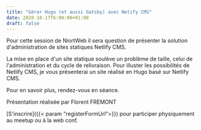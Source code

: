 ```yaml
---
title: "Gérer Hugo (et aussi Gatsby) avec Netify CMS"
date: 2020-10-17T6:00:00+01:00
draft: false 
---
```


Pour cette session de NiortWeb il sera question de présenter la solution d'administration de sites statiques Netlify CMS.

La mise en place d'un site statique soulève un problème de taille, celui de l'administration et du cycle de relivraison.
Pour illuster les possibilités de Netlify CMS, je vous présenterai un site réalisé en Hugo basé sur Netlify CMS.
 
Pour en savoir plus, rendez-vous en séance.


Présentation réalisée par Florent FREMONT 

[S'inscrire]({{< param "registerFormUrl">}}) pour participer physiquement au meetup ou à la web conf.

